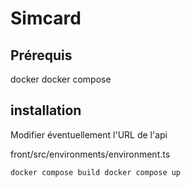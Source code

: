 # Simcard

## Prérequis

docker
docker compose

## installation

Modifier éventuellement l'URL de l'api 

front/src/environments/environment.ts 

```sh
docker compose build docker compose up
``` 